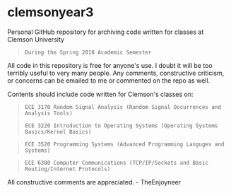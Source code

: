 # clemsonyear3
Personal GitHub repository for archiving code written for classes at Clemson University
  > `During the Spring 2018 Academic Semester`

All code in this repository is free for anyone's use. I doubt it will be too terribly useful to very many people.
Any comments, constructive criticism, or concerns can be emailed to me or commented on the repo as well.

Contents should include code written for Clemson's classes on:
  > `ECE 3170 Random Signal Analysis (Random Signal Occurrences and Analysis Tools)`
  
  > `ECE 3220 Introduction to Operating Systems (Operating Systems Basics/Kernel Basics)`
  
  > `ECE 3520 Programming Systems (Advanced Programming Languges and Systems)`
  
  > `ECE 6380 Computer Communications (TCP/IP/Sockets and Basic Routing/Internet Protocols)`
  
  All constructive comments are appreciated.
    - TheEnjoyneer
